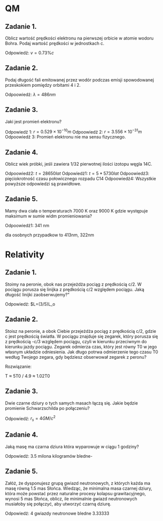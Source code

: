 # QM

## Zadanie 1.

Oblicz wartość prędkości elektronu na pierwszej orbicie w atomie wodoru Bohra. Podaj wartość prędkości w jednostkach c.

Odpowiedź: $v = 0.73\% c$

## Zadanie 2.

Podaj długość fali emitowanej przez wodór podczas emisji spowodowanej przeskokiem pomiędzy orbitami 4 i 2.

Odpoowiedź: $\lambda = 486 nm$


## Zadanie 3.

Jaki jest promień elektronu?

Odpowiedź 1: $r = 0.529 \times 10^{-10} m$
Odpoowiedź 2: $r = 3.556 \times 10^{-31} m$
Odpoowiedź 3: Promień elektronu nie ma sensu fizycznego.

## Zadanie 4. 

Oblicz wiek próbki, jeśli zawiera 1/32 pierwotnej ilości izotopu węgla 14C.

Odpoowiedź2: $t = 28650 lat$
Odpowiedź1: $t = 5*5730 lat$
Odpoowiedź3: pięciokrotność czasu połowicznego rozpadu C14
Odpoowiedź4: Wszystkie powyższe odpowiedzi są prawidłowe.

## Zadanie 5.

Mamy dwa ciała o temperaturach 7000 K oraz 9000 K gdzie występuje maksimum w sumie widm promieniowania?


Odpoowiedź1: 341 nm

dla osobnych przypadkow to 413nm, 322nm


# Relativity

## Zadanie 1.

Stoimy na peronie, obok nas przejeżdża pociąg z prędkością c/2. W pociągu porusza się linijka z prędkością c/2 względem pociągu. Jaką długość linijki zaobserwujemy?"

Odpowiedź: $L=(3/5)L_o

## Zadanie 2.

Stoisz na peronie, a obok Ciebie przejeżdża pociąg z prędkością c/2, gdzie c jest prędkością światła. W pociągu znajduje się zegarek, który porusza się z prędkością -c/3 względem pociągu, czyli w kierunku przeciwnym do kierunku jazdy pociągu. Zegarek odmierza czas, który jest równy T0 w jego własnym układzie odniesienia. Jak długo potrwa odmierzenie tego czasu T0 według Twojego zegara, gdy będziesz obserwował zegarek z peronu?

Rozwiązanie:

T ≈ 5T0 / 4.9 ≈ 1.02T0



## Zadanie 3.

Dwie czarne dziury o tych samych masach łączą się. Jakie będzie promienie Schwarzschilda po połączeniu?

Odpowiedź: $r_s=4GM/c^2$


## Zadanie 4.

Jaką masę ma czarna dziura która wyparowuje w ciągu 1 godziny?

Odpowiedź: 3.5 milona kilogramów
bledne-  

## Zadanie 5.

Załóż, że dysponujesz grupą gwiazd neutronowych, z których każda ma masę równą 1.5 mas Słońca. Wiedząc, że minimalna masa czarnej dziury, która może powstać przez naturalne procesy kolapsu grawitacyjnego, wynosi 5 mas Słońca, oblicz, ile minimalnie gwiazd neutronowych musiałoby się połączyć, aby utworzyć czarną dziurę.

Odpowiedź: 4 gwiazdy neutronowe
bledne 3.33333
